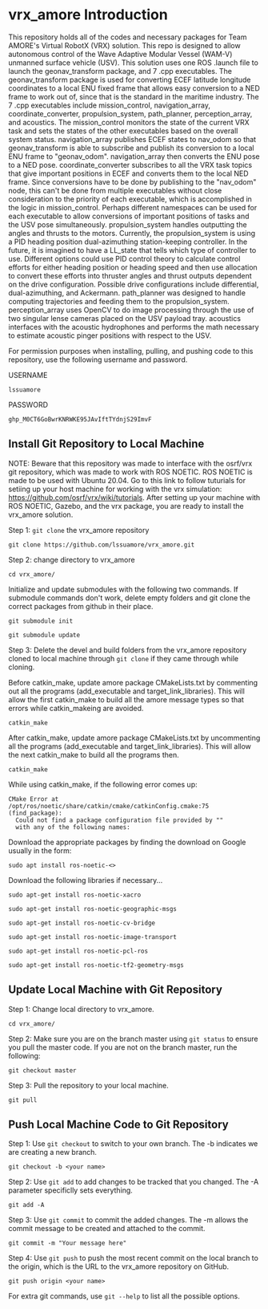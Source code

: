 # vrx_amore Introduction
This repository holds all of the codes and necessary packages for Team AMORE's Virtual RobotX (VRX) solution. This repo is designed to allow autonomous control of the Wave Adaptive Modular Vessel (WAM-V) unmanned surface vehicle (USV). This solution uses one ROS .launch file to launch the geonav_transform package, and 7 .cpp executables. The geonav_transform package is used for converting ECEF latitude longitude coordinates to a local ENU fixed frame that allows easy conversion to a NED frame to work out of, since that is the standard in the maritime industry. The 7 .cpp executables include mission_control, navigation_array, coordinate_converter, propulsion_system, path_planner, perception_array, and acoustics. The mission_control monitors the state of the current VRX task and sets the states of the other executables based on the overall system status. navigation_array publishes ECEF states to nav_odom so that geonav_transform is able to subscribe and publish its conversion to a local ENU frame to "geonav_odom". navigation_array then converts the ENU pose to a NED pose. coordinate_converter subscribes to all the VRX task topics that give important positions in ECEF and converts them to the local NED frame. Since conversions have to be done by publishing to the "nav_odom" node, this can't be done from multiple executables without close consideration to the priority of each executable, which is accomplished in the logic in mission_control. Perhaps different namespaces can be used for each executable to allow conversions of important positions of tasks and the USV pose simultaneously. propulsion_system handles outputting the angles and thrusts to the motors. Currently, the propulsion_system is using a PID heading position dual-azimuthing station-keeping controller. In the future, it is imagined to have a LL_state that tells which type of controller to use. Different options could use PID control theory to calculate control efforts for either heading position or heading speed and then use allocation to convert these efforts into thruster angles and thrust outputs dependent on the drive configuration. Possible drive configurations include differential, dual-azimuthing, and Ackermann. path_planner was designed to handle computing trajectories and feeding them to the propulsion_system. perception_array uses OpenCV to do image processing through the use of two singular lense cameras placed on the USV payload tray. acoustics interfaces with the acoustic hydrophones and performs the math necessary to estimate acoustic pinger positions with respect to the USV.

For permission purposes when installing, pulling, and pushing code to this repository, use the following username and password.

USERNAME
```
lssuamore
```
PASSWORD
```
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
```

## Install Git Repository to Local Machine
NOTE: Beware that this repository was made to interface with the osrf/vrx git repository, which was made to work with ROS NOETIC. ROS NOETIC is made to be used with Ubuntu 20.04. Go to this link to follow tuturials for setiing up your host machine for working with the vrx simulation: https://github.com/osrf/vrx/wiki/tutorials. After setting up your machine with ROS NOETIC, Gazebo, and the vrx package, you are ready to install the vrx_amore solution.

Step 1: ```git clone``` the vrx_amore repository
```
git clone https://github.com/lssuamore/vrx_amore.git
```
Step 2: change directory to vrx_amore
```
cd vrx_amore/
```
Initialize and update submodules with the following two commands. If submodule commands don't work, delete empty folders and git clone the correct packages from github in their place.
```
git submodule init
```
```
git submodule update
```
Step 3: Delete the devel and build folders from the vrx_amore repository cloned to local machine through ```git clone``` if they came through while cloning.

Before catkin_make, update amore package CMakeLists.txt by commenting out all the programs (add_executable and target_link_libraries). This will allow the first catkin_make to build all the amore message types so that errors while catkin_makeing are avoided.
```
catkin_make
```
After catkin_make, update amore package CMakeLists.txt by uncommenting all the programs (add_executable and target_link_libraries). This will allow the next catkin_make to build all the programs then.
```
catkin_make
```
While using catkin_make, if the following error comes up:
```
CMake Error at /opt/ros/noetic/share/catkin/cmake/catkinConfig.cmake:75 (find_package):
  Could not find a package configuration file provided by ""
  with any of the following names:
```
Download the appropriate packages by finding the download on Google usually in the form:
```
sudo apt install ros-noetic-<>
```
Download the following libraries if necessary...
```
sudo apt-get install ros-noetic-xacro
```
```
sudo apt-get install ros-noetic-geographic-msgs
```
```
sudo apt-get install ros-noetic-cv-bridge
```
```
sudo apt-get install ros-noetic-image-transport
```
```
sudo apt-get install ros-noetic-pcl-ros
```
```
sudo apt-get install ros-noetic-tf2-geometry-msgs
```

## Update Local Machine with Git Repository
Step 1: Change local directory to vrx_amore.
```
cd vrx_amore/
```
Step 2: Make sure you are on the branch master using ```git status``` to ensure you pull the master code. If you are not on the branch master, run the following:
```
git checkout master
```
Step 3: Pull the repository to your local machine.
```
git pull
```

## Push Local Machine Code to Git Repository
Step 1: Use ```git checkout``` to switch to your own branch. The -b indicates we are creating a new branch.
```
git checkout -b <your name>
```
Step 2: Use ```git add``` to add changes to be tracked that you changed. The -A parameter specificlly sets everything.
```
git add -A
```
Step 3: Use ```git commit``` to commit the added changes. The -m allows the commit message to be created and attached to the commit.
```
git commit -m "Your message here"
```
Step 4: Use ```git push``` to push the most recent commit on the local branch <your name> to the origin, which is the URL to the vrx_amore repository on GitHub.
```
git push origin <your name>
```

For extra git commands, use ```git --help``` to list all the possible options.
